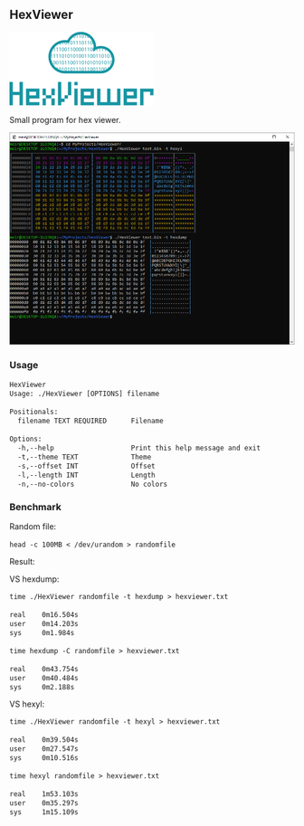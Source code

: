 ## HexViewer

![](https://raw.githubusercontent.com/meirdev/HexViewer/master/Assets/Logo.png)

Small program for hex viewer.

![](https://raw.githubusercontent.com/meirdev/HexViewer/master/Assets/Picture.png)

### Usage

```
HexViewer
Usage: ./HexViewer [OPTIONS] filename

Positionals:
  filename TEXT REQUIRED      Filename

Options:
  -h,--help                   Print this help message and exit
  -t,--theme TEXT             Theme
  -s,--offset INT             Offset
  -l,--length INT             Length
  -n,--no-colors              No colors
```

### Benchmark

Random file:

`head -c 100MB < /dev/urandom > randomfile`

Result:

VS hexdump:

```
time ./HexViewer randomfile -t hexdump > hexviewer.txt

real    0m16.504s
user    0m14.203s
sys     0m1.984s

time hexdump -C randomfile > hexviewer.txt

real    0m43.754s
user    0m40.484s
sys     0m2.188s
```

VS hexyl:

```
time ./HexViewer randomfile -t hexyl > hexviewer.txt

real    0m39.504s
user    0m27.547s
sys     0m10.516s

time hexyl randomfile > hexviewer.txt

real    1m53.103s
user    0m35.297s
sys     1m15.109s
```